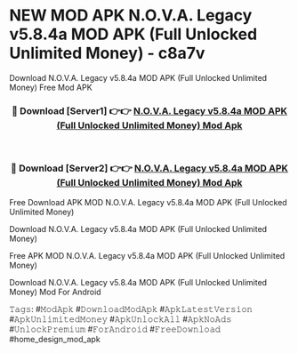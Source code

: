 # NEW MOD APK N.O.V.A. Legacy v5.8.4a MOD APK (Full Unlocked Unlimited Money) - c8a7v
Download N.O.V.A. Legacy v5.8.4a MOD APK (Full Unlocked Unlimited Money) Free Mod APK

<div align="center">
<h3>🔴 Download [Server1] 👉👉 <a href="https://apk-comot.site?title=N.O.V.A._Legacy_v5.8.4a_MOD_APK_(Full_Unlocked_Unlimited_Money)">N.O.V.A. Legacy v5.8.4a MOD APK (Full Unlocked Unlimited Money) Mod Apk</a></h3><br>

<h3>🔴 Download [Server2] 👉👉 <a href="https://apk-comot.site?title=N.O.V.A._Legacy_v5.8.4a_MOD_APK_(Full_Unlocked_Unlimited_Money)">N.O.V.A. Legacy v5.8.4a MOD APK (Full Unlocked Unlimited Money) Mod Apk</a></h3>
</div>


Free Download APK MOD N.O.V.A. Legacy v5.8.4a MOD APK (Full Unlocked Unlimited Money)

Download N.O.V.A. Legacy v5.8.4a MOD APK (Full Unlocked Unlimited Money) 

Free APK MOD N.O.V.A. Legacy v5.8.4a MOD APK (Full Unlocked Unlimited Money) 

Download N.O.V.A. Legacy v5.8.4a MOD APK (Full Unlocked Unlimited Money) Mod For Android

𝚃𝚊𝚐𝚜: #𝙼𝚘𝚍𝙰𝚙𝚔 #𝙳𝚘𝚠𝚗𝚕𝚘𝚊𝚍𝙼𝚘𝚍𝙰𝚙𝚔 #𝙰𝚙𝚔𝙻𝚊𝚝𝚎𝚜𝚝𝚅𝚎𝚛𝚜𝚒𝚘𝚗 #𝙰𝚙𝚔𝚄𝚗𝚕𝚒𝚖𝚒𝚝𝚎𝚍𝙼𝚘𝚗𝚎𝚢 #𝙰𝚙𝚔𝚄𝚗𝚕𝚘𝚌𝚔𝙰𝚕𝚕 #𝙰𝚙𝚔𝙽𝚘𝙰𝚍𝚜 #𝚄𝚗𝚕𝚘𝚌𝚔𝙿𝚛𝚎𝚖𝚒𝚞𝚖 #𝙵𝚘𝚛𝙰𝚗𝚍𝚛𝚘𝚒𝚍 #𝙵𝚛𝚎𝚎𝙳𝚘𝚠𝚗𝚕𝚘𝚊𝚍 #home_design_mod_apk